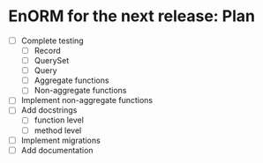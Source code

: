 # EnORM for the next release: Plan

* [ ] Complete testing
  * [ ] Record
  * [ ] QuerySet
  * [ ] Query
  * [ ] Aggregate functions
  * [ ] Non-aggregate functions
* [ ] Implement non-aggregate functions
* [ ] Add docstrings
  * [ ] function level
  * [ ] method level
* [ ] Implement migrations
* [ ] Add documentation